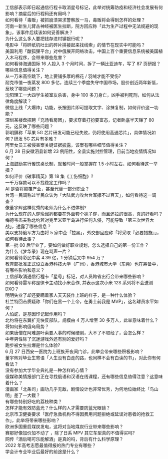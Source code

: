 工信部表示即日起通信行程卡取消星号标记，此举对统筹防疫和经济社会发展有何影响？摘星后的行程码还有用吗？  
如何看待「毒贩」被抓崩溃哭求警察放一马，毒贩将会得到怎样的处理？  
河南一新生儿臂丛神经被医生拉断，院方回应称「此为生产过程中无法规避的现象」，该事件后续该如何妥善解决？  
为什么这么多人要把钱存进村镇银行呢？  
电影中「将碎纸机吐出的碎片拼接起来找线索」的情节在现实中可能吗？  
美国利用「酸狐狸平台」对中俄展开网络攻击，中国上百个重要信息系统被美国植入木马程序，会带来哪些危害？  
如何看待海通国际 16 人投入 3 个月时间，拆了一辆比亚迪车，写了 87 页研报？哪些信息值得关注？  
从一万米高空跳下，地上要铺多厚的棉花 / 羽绒才能不受伤?  
耐克市值一夜蒸发 800 多亿，连续三个季度失守中国市场，股价创近两年新低，反映了哪些问题？  
沈阳理工一大四学生被室友杀害，身中 100 多刀身亡，凶手被判死刑，如何从法律角度解读？  
微信上线「大爆炸」功能，长按图片即可提取文字、涂抹复制，如何评价这一功能？  
深圳某楼盘招聘「充场看房团」，要求穿着打扮要富态，记者卧底半天赚了 80 元，这反映了哪些问题？  
郭明錤称「苹果 5G 芯片研发可能已经失败，仍将使用高通芯片」，具体情况如何？研发 5G 芯片有多难？  
阿里女员工被侵害案关键证据披露，该案有哪些细节值得关注？  
6 月 28 日安徽泗县新增 23 例阳性，全县实施封控管理，目前当地疫情情况如何？  
上海鼓励实行餐饮桌长制，就餐时间一般掌握在 1.5 小时左右，如何看待这一举措？  
如何评价《破事精英》第 18 集《工伤细胞》?  
一千万存款可以不找稳定工作吗？  
AI 是否将颠覆产业，甚至代替一部分职业？  
台湾一民调称过半民众认为「大陆武力攻台台军撑不过百天」，如何看待这一调查？  
像董宇辉这样优秀的老师为什么不进体制?  
为什么现在的人穿瑜伽裤都要在外面套个袜子穿，而且还拉的很高，真的好看吗？  
梅德韦杰夫称北约若对克里米亚半岛进行任何入侵，可能导致「第三次世界大战」，透露了哪些信息？  
美以支持俄军方为由将 5 家中企「拉黑」，外交部回应称「将采取『必要措施』」，如何看待此事？  
第一批 00 后毕业了，要如何做好职业规划，怎么选择自己的第一份工作？  
为什么《梦华录》现在骂声一片？  
如何看待彩民中奖 4.39 亿，1 分钟后又中 954 万？  
教育部批准正式设立香港科技大学（广州），香港城市大学（东莞）也在筹备中，有哪些影响和意义？  
工信部取消通信行程卡「星号」标记，对人员跨省出行会带来哪些影响？  
如何看待雷军称是徕卡主动找小米合作, 并表示这次小米 12S 系列将不会送测 DXO？  
明明失业了却还要瞒着家人天天装作上班的样子，是一种什么体验？  
杜兰特回击质疑称「你们在黑一个上帝，在勇士前我是 MVP」，这名球员水平如何？  
人怕蛇，是基因印记起作用吗？  
北约将在东翼扩充快反部队，规模由 4 万人增至 30 多万人，此举意味着什么？将如何影响俄乌局势？  
如果唐僧在阿难迦叶索要人事的时候硬刚，大不了不取经了，会怎么样？  
中年男性除了沉迷游戏外还有别的爱好吗？  
跑步被女生拉爆是什么体验?  
6 月 27 日西安一医院为上班族开夜间门诊，此举会带来哪些积极影响？  
董宇辉对毕业生寄语「人生没有白走的路，也同样不会有白读的书」，对此你有何看法？  
没有参加大学毕业典礼是一种怎样的心情？  
俄媒称美情报部门正在寻找俄语和汉语在线课程，还有哪些信息值得注意？这意味着什么？  
漫画家「北条司」画功几乎无敌，剧情设计也非常优秀，为何地位始终比「鸟山明」差了一大截？  
有哪些特别好吃的荔枝种类？  
怎样才能有效防蓝光？什么样的人才需要防蓝光眼镜？  
北京市卫健委要求「医疗急救机构不得因费用问题拒绝或延误对患者的抢救工作」，此举将带来哪些影响？  
欧洲多国重启煤炭发电，这将对当地煤炭行业带来哪些影响？  
赛那好像加价加不动了 ，除了日系 MPV 其它车型真的不值得买吗?  
网传「酒后喝可乐能解酒」是真的吗，背后有什么科学原理？  
2022 年高考志愿最值得报的热门专业有哪些？  
学会计专业毕业后最好的前途是什么？  
